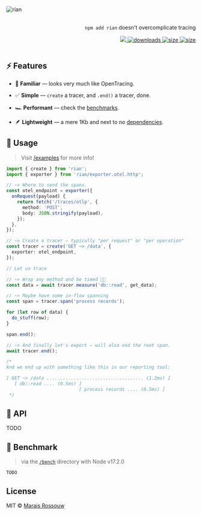<img src="logo.svg" alt="rian">
<br />
<br />

<div align="right">
	<p><code>npm add rian</code> doesn't overcomplicate tracing</p>
	<span>
		<a href="https://github.com/maraisr/rian/actions/workflows/ci.yml">
			<img src="https://github.com/maraisr/rian/actions/workflows/ci.yml/badge.svg"/>
		</a>
		<a href="https://npm-stat.com/charts.html?package=rian">
    		<img src="https://badgen.net/npm/dw/rian?labelColor=black&color=black&cache=600" alt="downloads"/>
		</a>
		<a href="https://packagephobia.com/result?p=rian">
				<img src="https://badgen.net/packagephobia/install/rian?labelColor=black&color=black" alt="size"/>
		</a>
		<a href="https://bundlephobia.com/result?p=rian">
				<img src="https://badgen.net/bundlephobia/minzip/rian?labelColor=black&color=black" alt="size"/>
		</a>
	</span>
  <br />
  <br />
</div>

## ⚡ Features

- 🤔 **Familiar** — looks very much like OpenTracing.

- ✅ **Simple** — `create` a tracer, and `.end()` a tracer, done.

- 🏎 **Performant** — check the [benchmarks](#-benchmark).

- 🪶 **Lightweight** — a mere 1Kb and next to no [dependencies](https://npm.anvaka.com/#/view/2d/rian/).

## 🚀 Usage

> Visit [/examples](/examples) for more info!

```ts
import { create } from 'rian';
import { exporter } from 'rian/exporter.otel.http';

// ~> Where to send the spans.
const otel_endpoint = exporter({
  onRequest(payload) {
    return fetch('/traces/otlp', {
      method: 'POST',
      body: JSON.stringify(payload),
    });
  },
});

// ~> Create a tracer — typically "per request" or "per operation"
const tracer = create('GET ~> /data', {
  exporter: otel_endpoint,
});

// Let us trace

// ~> Wrap any method and be timed 🕺🏻
const data = await tracer.measure('db::read', get_data);

// ~> Maybe have some in-flow spanning
const span = tracer.span('process records');

for (let row of data) {
  do_stuff(row);
}

span.end();

// ~> And finally let's export — will also end the root span.
await tracer.end();

/*
And we end up with something like this in our reporting tool:

[ GET ~> /data .................................... (1.2ms) ]
   [ db::read .... (0.5ms) ]
                           [ process records .... (0.5ms) ]
 */
```

## 🔎 API

TODO

## 💨 Benchmark

> via the [`/bench`](/bench) directory with Node v17.2.0

```
TODO
```

## License

MIT © [Marais Rossouw](https://marais.io)
